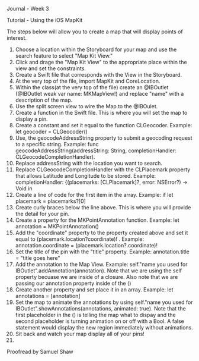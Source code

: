 Journal - Week 3

Tutorial - Using the iOS MapKit

The steps below will allow you to create a map that will display points of interest.

1.  Choose a location within the Storyboard for your map and use the search feature to select "Map Kit View."
2.  Click and drage the "Map Kit View" to the appropriate place within the view and set the constraints.
3.  Create a Swift file that corresponds with the View in the Storyboard.
4.  At the very top of the file, import MapKit and CoreLocation.
5.  Within the class(at the very top of the file) create an @IBOutlet (@IBOutlet weak var name: MKMapView!) and replace "name" with a description of the map.  
6.  Use the split screen view to wire the Map to the @IBOulet.
7.  Create a function in the Swift file.  This is where you will set the map to display a pin.
8.  Create a constant and set it equal to the function CLGeocoder.  Example: let geocoder = CLGeocoder()
9.  Use, the geocodeAddressString property to submit a geocoding request to a specific string.  Example: func geocodeAddressString(addressString: String, completionHandler: CLGeocodeCompletionHandler).  
10.  Replace addressString with the location you want to search.
11.  Replace CLGeocodeCompletionHandler with the CLPlacemark property that allows Latitude and Longitude to be stored.  Example:  completionHandler: {(placemarks: [CLPlacemark]?, error: NSError?) -> Void in
12.  Create a line of code for the first item in the array.  Example: if let placemark = placemarks?[0]
13.  Create curly braces below the line above.  This is where you will provide the detail for your pin.
14.  Create a property for the MKPointAnnotation function.  Example: let annotation = MKPointAnnotation()
15.  Add the "coordinate" property to the property created above and set it equal to (placemark.location?coordinate)! .  Example: annotation.coordinate = (placemark.location?.coordinate)!
16.  Set the title of the pin with the "title" property.  Example: annotation.title = "title goes here"
17.  Add the annotation to the Map View.  Example: self."name you used for IBOutlet".addAnnotation(annotation).  Note that we are using the self property becuase we are inside of a closure.  Also note that we are passing our annotation property inside of the ()
18.  Create another property and set place it in an array.  Example: let annotations = [annotation]
19. Set the map to animate the annotations by using self."name you used for IBOutlet".showAnnotations(annotations, animated: true).  Note that the first placeholder in the () is telling the map what to dispay and the second placeholder is turning animation on or off with a Bool.  A false statement would display the new region immediately without animations.
20. Sit back and watch your map display all of your pins!
21. 
Proofread by Samuel Shaw
  
